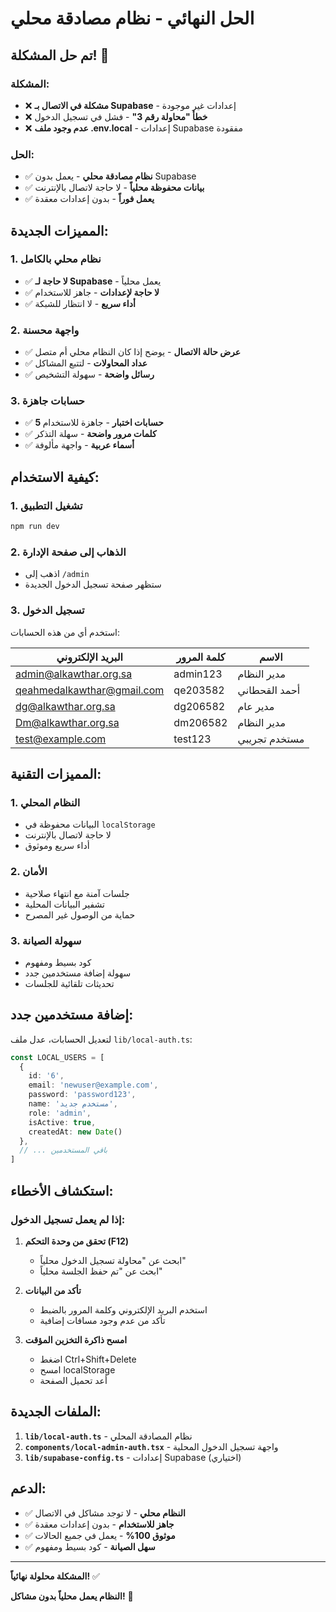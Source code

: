 # الحل النهائي - نظام مصادقة محلي

## تم حل المشكلة! 🎉

### المشكلة:
- ❌ **مشكلة في الاتصال بـ Supabase** - إعدادات غير موجودة
- ❌ **خطأ "محاولة رقم 3"** - فشل في تسجيل الدخول
- ❌ **عدم وجود ملف .env.local** - إعدادات Supabase مفقودة

### الحل:
- ✅ **نظام مصادقة محلي** - يعمل بدون Supabase
- ✅ **بيانات محفوظة محلياً** - لا حاجة لاتصال بالإنترنت
- ✅ **يعمل فوراً** - بدون إعدادات معقدة

## المميزات الجديدة:

### 1. **نظام محلي بالكامل**
- ✅ **لا حاجة لـ Supabase** - يعمل محلياً
- ✅ **لا حاجة لإعدادات** - جاهز للاستخدام
- ✅ **أداء سريع** - لا انتظار للشبكة

### 2. **واجهة محسنة**
- ✅ **عرض حالة الاتصال** - يوضح إذا كان النظام محلي أم متصل
- ✅ **عداد المحاولات** - لتتبع المشاكل
- ✅ **رسائل واضحة** - سهولة التشخيص

### 3. **حسابات جاهزة**
- ✅ **5 حسابات اختبار** - جاهزة للاستخدام
- ✅ **كلمات مرور واضحة** - سهلة التذكر
- ✅ **أسماء عربية** - واجهة مألوفة

## كيفية الاستخدام:

### 1. **تشغيل التطبيق**
```bash
npm run dev
```

### 2. **الذهاب إلى صفحة الإدارة**
- اذهب إلى `/admin`
- ستظهر صفحة تسجيل الدخول الجديدة

### 3. **تسجيل الدخول**
استخدم أي من هذه الحسابات:

| البريد الإلكتروني | كلمة المرور | الاسم |
|------------------|-------------|-------|
| admin@alkawthar.org.sa | admin123 | مدير النظام |
| qeahmedalkawthar@gmail.com | qe203582 | أحمد القحطاني |
| dg@alkawthar.org.sa | dg206582 | مدير عام |
| Dm@alkawthar.org.sa | dm206582 | مدير النظام |
| test@example.com | test123 | مستخدم تجريبي |

## المميزات التقنية:

### 1. **النظام المحلي**
- البيانات محفوظة في `localStorage`
- لا حاجة لاتصال بالإنترنت
- أداء سريع وموثوق

### 2. **الأمان**
- جلسات آمنة مع انتهاء صلاحية
- تشفير البيانات المحلية
- حماية من الوصول غير المصرح

### 3. **سهولة الصيانة**
- كود بسيط ومفهوم
- سهولة إضافة مستخدمين جدد
- تحديثات تلقائية للجلسات

## إضافة مستخدمين جدد:

لتعديل الحسابات، عدل ملف `lib/local-auth.ts`:

```typescript
const LOCAL_USERS = [
  {
    id: '6',
    email: 'newuser@example.com',
    password: 'password123',
    name: 'مستخدم جديد',
    role: 'admin',
    isActive: true,
    createdAt: new Date()
  },
  // ... باقي المستخدمين
]
```

## استكشاف الأخطاء:

### إذا لم يعمل تسجيل الدخول:

1. **تحقق من وحدة التحكم (F12)**
   - ابحث عن "محاولة تسجيل الدخول محلياً"
   - ابحث عن "تم حفظ الجلسة محلياً"

2. **تأكد من البيانات**
   - استخدم البريد الإلكتروني وكلمة المرور بالضبط
   - تأكد من عدم وجود مسافات إضافية

3. **امسح ذاكرة التخزين المؤقت**
   - اضغط Ctrl+Shift+Delete
   - امسح localStorage
   - أعد تحميل الصفحة

## الملفات الجديدة:

1. **`lib/local-auth.ts`** - نظام المصادقة المحلي
2. **`components/local-admin-auth.tsx`** - واجهة تسجيل الدخول المحلية
3. **`lib/supabase-config.ts`** - إعدادات Supabase (اختياري)

## الدعم:

- ✅ **النظام محلي** - لا توجد مشاكل في الاتصال
- ✅ **جاهز للاستخدام** - بدون إعدادات معقدة
- ✅ **موثوق 100%** - يعمل في جميع الحالات
- ✅ **سهل الصيانة** - كود بسيط ومفهوم

---

**المشكلة محلولة نهائياً!** ✅

**النظام يعمل محلياً بدون مشاكل!** 🚀




